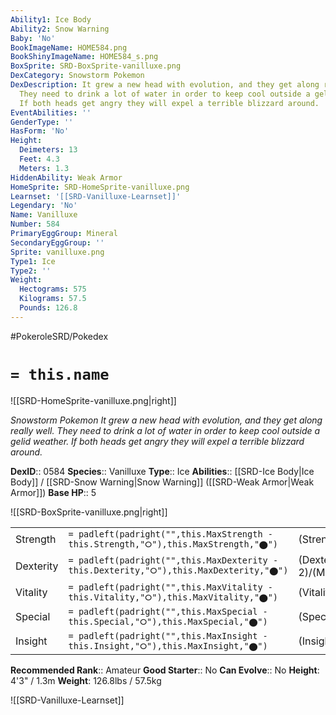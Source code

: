 ```yaml
---
Ability1: Ice Body
Ability2: Snow Warning
Baby: 'No'
BookImageName: HOME584.png
BookShinyImageName: HOME584_s.png
BoxSprite: SRD-BoxSprite-vanilluxe.png
DexCategory: Snowstorm Pokemon
DexDescription: It grew a new head with evolution, and they get along really well.
  They need to drink a lot of water in order to keep cool outside a gelid weather.
  If both heads get angry they will expel a terrible blizzard around.
EventAbilities: ''
GenderType: ''
HasForm: 'No'
Height:
  Deimeters: 13
  Feet: 4.3
  Meters: 1.3
HiddenAbility: Weak Armor
HomeSprite: SRD-HomeSprite-vanilluxe.png
Learnset: '[[SRD-Vanilluxe-Learnset]]'
Legendary: 'No'
Name: Vanilluxe
Number: 584
PrimaryEggGroup: Mineral
SecondaryEggGroup: ''
Sprite: vanilluxe.png
Type1: Ice
Type2: ''
Weight:
  Hectograms: 575
  Kilograms: 57.5
  Pounds: 126.8
---
```


#PokeroleSRD/Pokedex

# `= this.name`

![[SRD-HomeSprite-vanilluxe.png|right]]

*Snowstorm Pokemon*
*It grew a new head with evolution, and they get along really well. They need to drink a lot of water in order to keep cool outside a gelid weather. If both heads get angry they will expel a terrible blizzard around.*

**DexID**:: 0584
**Species**:: Vanilluxe
**Type**:: Ice
**Abilities**:: [[SRD-Ice Body|Ice Body]] / [[SRD-Snow Warning|Snow Warning]] ([[SRD-Weak Armor|Weak Armor]])
**Base HP**:: 5

![[SRD-BoxSprite-vanilluxe.png|right]]

|           |                                                                                        |                                          |
| --------- | -------------------------------------------------------------------------------------- | ---------------------------------------- |
| Strength  | `= padleft(padright("",this.MaxStrength - this.Strength,"⭘"),this.MaxStrength,"⬤")`    | (Strength::3)/(MaxStrength::6)   |
| Dexterity | `= padleft(padright("",this.MaxDexterity - this.Dexterity,"⭘"),this.MaxDexterity,"⬤")` | (Dexterity:: 2)/(MaxDexterity::5) |
| Vitality  | `= padleft(padright("",this.MaxVitality - this.Vitality,"⭘"),this.MaxVitality,"⬤")`    | (Vitality::2)/(MaxVitality::5)   |
| Special   | `= padleft(padright("",this.MaxSpecial - this.Special,"⭘"),this.MaxSpecial,"⬤")`       | (Special::3)/(MaxSpecial::6)     |
| Insight   | `= padleft(padright("",this.MaxInsight - this.Insight,"⭘"),this.MaxInsight,"⬤")`       | (Insight::3)/(MaxInsight::6)     |

**Recommended Rank**:: Amateur
**Good Starter**:: No
**Can Evolve**:: No
**Height**: 4'3" / 1.3m
**Weight**: 126.8lbs / 57.5kg

![[SRD-Vanilluxe-Learnset]]